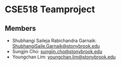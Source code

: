 # CSE518 Teamproject

## Members
+ Shubhangi Saileja Rabichandra Garnaik: ShubhangiSaile.Garnaik@stonybrook.edu
+ Sungjin Cho: sungjin.cho@stonybrook.edu
+ Youngchan Lim: youngchan.lim@stonybrook.edu
